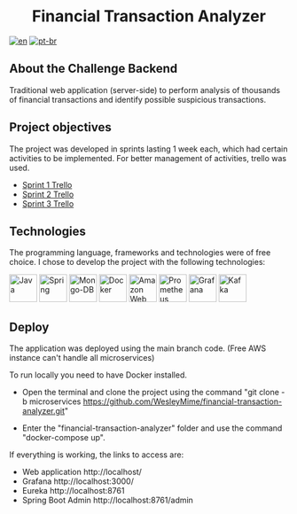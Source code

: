 <h1 align="center"> Financial Transaction Analyzer </h1>

[![en](https://img.shields.io/badge/lang-en-red.svg)](https://github.com/WesleyMime/Financial-Transaction-Analyzer/blob/microservices/README.md)
[![pt-br](https://img.shields.io/badge/lang-pt--br-g.svg)](https://github.com/WesleyMime/Financial-Transaction-Analyzer/blob/microservices/README.pt-br.md)

## About the Challenge Backend

Traditional web application (server-side) to perform analysis of thousands of financial transactions and identify possible suspicious transactions.

## Project objectives

The project was developed in sprints lasting 1 week each, which had certain activities to be implemented. For better management of activities, trello was used.

- [Sprint 1 Trello](https://trello.com/b/6BVMlCYd/challenge-backend-3-semana-1)
- [Sprint 2 Trello](https://trello.com/b/nUN64cpL/challenge-backend-3-semana-2)
- [Sprint 3 Trello](https://trello.com/b/Z5fKD7ly/challenge-backend-3-semana-3)

## Technologies

The programming language, frameworks and technologies were of free choice. I chose to develop the project with the following technologies:

<img alt="Java" src="https://cdn.jsdelivr.net/gh/devicons/devicon/icons/java/java-original-wordmark.svg" width="50" height="50" /> <img alt="Spring" src="https://cdn.jsdelivr.net/gh/devicons/devicon/icons/spring/spring-original-wordmark.svg" width="50" height="50" /> <img alt="Mongo-DB" src="https://cdn.jsdelivr.net/gh/devicons/devicon/icons/mongodb/mongodb-plain-wordmark.svg" width="50" height="50" /> <img alt="Docker" src="https://cdn.jsdelivr.net/gh/devicons/devicon/icons/docker/docker-plain-wordmark.svg" width="50" height="50" /> <img alt="Amazon Web Services" src="https://cdn.jsdelivr.net/gh/devicons/devicon/icons/amazonwebservices/amazonwebservices-plain-wordmark.svg" width="50" height="50" /> <img alt="Prometheus" src="https://cdn.jsdelivr.net/gh/devicons/devicon/icons/prometheus/prometheus-original-wordmark.svg" width="50" height="50" /> <img alt="Grafana" src="https://cdn.jsdelivr.net/gh/devicons/devicon/icons/grafana/grafana-original-wordmark.svg" width="50" height="50" /> <img alt="Kafka" src="https://cdn.jsdelivr.net/gh/devicons/devicon/icons/apachekafka/apachekafka-original-wordmark.svg" width="50" height="50" />


## Deploy


The application was deployed using the main branch code.
(Free AWS instance can't handle all microservices)

To run locally you need to have Docker installed.

- Open the terminal and clone the project using the command
"git clone -b microservices https://github.com/WesleyMime/financial-transaction-analyzer.git"

- Enter the "financial-transaction-analyzer" folder and use the command "docker-compose up".

If everything is working, the links to access are:
- Web application http://localhost/
- Grafana http://localhost:3000/
- Eureka http://localhost:8761
- Spring Boot Admin http://localhost:8761/admin

